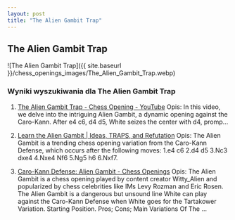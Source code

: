 ```yaml
---
layout: post
title: "The Alien Gambit Trap"
---
```


## The Alien Gambit Trap
![The Alien Gambit Trap]({{ site.baseurl }}/chess_openings_images/The_Alien_Gambit_Trap.webp)

### Wyniki wyszukiwania dla The Alien Gambit Trap
1. [The Alien Gambit Trap - Chess Opening - YouTube](https://www.youtube.com/watch?v=FASrIM2tsb4)
   Opis: In this video, we delve into the intriguing Alien Gambit, a dynamic opening against the Caro-Kann. After e4 c6, d4 d5, White seizes the center with d4, promp...

2. [Learn the Alien Gambit | Ideas, TRAPS, and Refutation](https://chess-teacher.com/alien-gambit/)
   Opis: The Alien Gambit is a trending chess opening variation from the Caro-Kann Defense, which occurs after the following moves: 1.e4 c6 2.d4 d5 3.Nc3 dxe4 4.Nxe4 Nf6 5.Ng5 h6 6.Nxf7.

3. [Caro-Kann Defense: Alien Gambit - Chess Openings](https://www.chess.com/openings/Caro-Kann-Defense-Alien-Gambit)
   Opis: The Alien Gambit is a chess opening played by content creator Witty_Alien and popularized by chess celebrities like IMs Levy Rozman and Eric Rosen. The Alien Gambit is a dangerous but unsound line White can play against the Caro-Kann Defense when White goes for the Tartakower Variation. Starting Position. Pros; Cons; Main Variations Of The ...
